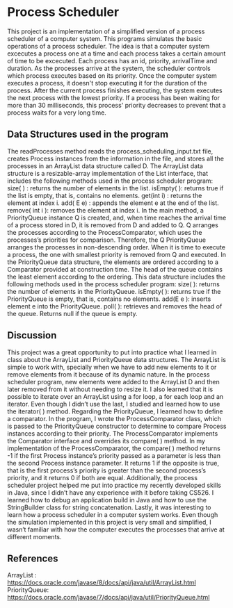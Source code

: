# Process Scheduler

This project is an implementation of a simplified version of a process scheduler of a computer system. This programs simulates the basic operations of a process scheduler.
The idea is that a computer system excecutes a process one at a time and each process takes a certain amount of time to be excecuted. Each process has an id, priority, arrivalTime and duration. As the processes arrive at the system, the scheduler controls which process executes based on its priority. Once the computer system executes a process, it doesn't stop executing it for the duration of the process. After the current process finishes executing, the system executes the next process with the lowest priority. If a process has been waiting for more than 30 milliseconds, this process' priority decreases to prevent that a process waits for a very long time. 


## Data Structures used in the program

The readProcesses method reads the process_scheduling_input.txt file, creates Process instances from the information in the file, and stores all the processes in an ArrayList data structure called D.
The ArrayList data structure is a resizable-array implementation of the List interface, that includes the following methods used in the process scheduler program:
size( ) : returns the number of elements in the list.
isEmpty( ): returns true if the list is empty, that is, contains no elements. get(int i) : returns the element at index i.
add( E e) : appends the element e at the end of the list.
remove( int i ): removes the element at index i.
In the main method, a PriorityQueue instance Q is created, and, when time reaches the arrival time of a process stored in D, it is removed from D and added to Q. Q arranges the processes according to the ProcessComparator, which uses the processes’s priorities for comparison. Therefore, the Q PriorityQueue arranges the processes in non-descending order. When it is time to execute a process, the one with smallest priority is removed from Q and executed.
In the PriorityQueue data structure, the elements are ordered according to a Comparator provided at construction time. The head of the queue contains the least element according to the ordering. This data structure includes the following methods used in the process scheduler program:
size( ): returns the number of elements in the PriorityQueue.
isEmpty( ): returns true if the PriorityQueue is empty, that is, contains no elements. add(E e ): inserts element e into the PriorityQueue.
poll( ): retrieves and removes the head of the queue. Returns null if the queue is empty.

## Discussion

This project was a great opportunity to put into practice what I learned in class about the ArrayList and PriorityQueue data structures. The ArrayList is simple to work with, specially when we have to add new elements to it or remove elements from it because of its dynamic nature. In the process scheduler program, new elements were added to the ArrayList D and then later removed from it without needing to resize it.
I also learned that it is possible to iterate over an ArrayList using a for loop, a for each loop and an iterator. Even though I didn’t use the last, I studied and learned how to use the iterator( ) method.
Regarding the PriorityQueue, I learned how to define a comparator. In the program, I wrote the ProcessComparator class, which is passed to the PriorityQueue constructor to determine to compare Process instances according to their priority. The ProcessComparator implements the Comparator interface and overrides its compare( ) method. In my implementation of the ProcessComparator, the compare( ) method returns -1 if the first Process instance’s priority passed as a parameter is less than the second Process instance parameter. It returns 1 if the opposite is true, that is the first process’s priority is greater than the second process’s priority, and it returns 0 if both are equal.
Additionally, the process scheduler project helped me put into practice my recently developed skills in Java, since I didn’t have any experience with it before taking CS526. I learned how to debug an application build in Java and how to use the StringBuilder class for string concatenation.
Lastly, it was interesting to learn how a process scheduler in a computer system works. Even though the simulation implemented in this project is very small and simplified, I wasn’t familiar with how the computer executes the processes that arrive at different moments.

## References

ArrayList : https://docs.oracle.com/javase/8/docs/api/java/util/ArrayList.html
PriorityQueue: https://docs.oracle.com/javase/7/docs/api/java/util/PriorityQueue.html
